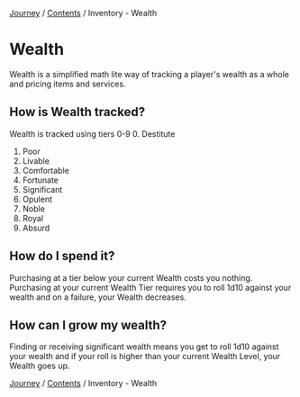 [Journey](/wiki.md) / [Contents](/wiki/index.md) / Inventory - Wealth

# Wealth
Wealth is a simplified math lite way of tracking a player's wealth as a whole and pricing items and services.

## How is Wealth tracked?
Wealth is tracked using tiers 0-9
0. Destitute
1. Poor
2. Livable
3. Comfortable
4. Fortunate
5. Significant
6. Opulent
7. Noble
8. Royal
9. Absurd

## How do I spend it?
Purchasing at a tier below your current Wealth costs you nothing.
Purchasing at your current Wealth Tier requires you to roll 1d10 against your wealth and on a failure, your Wealth decreases.

## How can I grow my wealth?
Finding or receiving significant wealth means you get to roll 1d10 against your wealth and if your roll is higher than your current Wealth Level, your Wealth goes up.

[Journey](/wiki.md) / [Contents](/wiki/index.md) / Inventory - Wealth